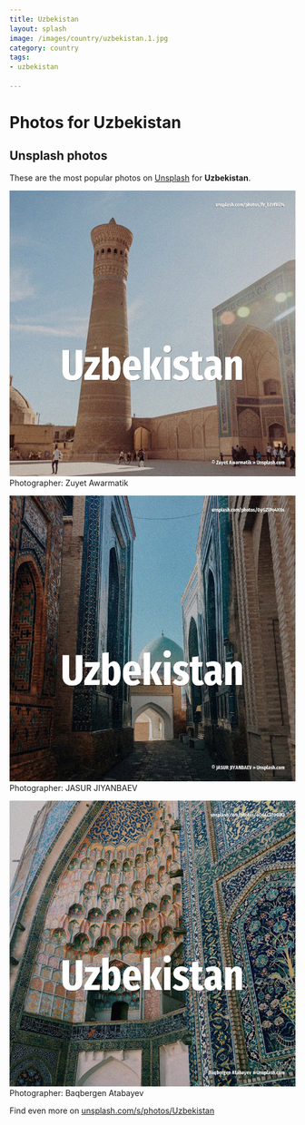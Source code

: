 ```yaml
---
title: Uzbekistan
layout: splash
image: /images/country/uzbekistan.1.jpg
category: country
tags:
- uzbekistan

---
```

# Photos for Uzbekistan
 
## Unsplash photos
These are the most popular photos on [Unsplash](https://unsplash.com) for **Uzbekistan**.
 
![Uzbekistan](/images/country/uzbekistan.1.jpg)
Photographer:  Zuyet Awarmatik
 
![Uzbekistan](/images/country/uzbekistan.2.jpg)
Photographer:  JASUR JIYANBAEV
 
![Uzbekistan](/images/country/uzbekistan.3.jpg)
Photographer:  Baqbergen Atabayev
 
Find even more on [unsplash.com/s/photos/Uzbekistan](https://unsplash.com/s/photos/Uzbekistan)
 
